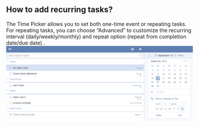 ## How to add recurring tasks?
The Time Picker allows you to set both one-time event or repeating tasks. For repeating tasks, you can choose “Advanced” to customize the recurring interval (daily/weekly/monthly) and repeat option (repeat from completion date/due date) .
![](../images/image011.png)

